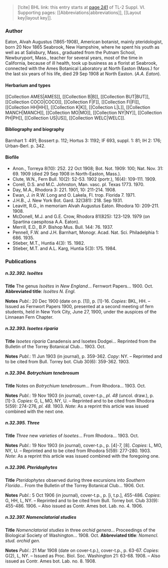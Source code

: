 > [!cite] BHL link: this entry starts at [page 241](https://www.biodiversitylibrary.org/item/103835#page/251/mode/1up) of TL-2 Suppl. VI.
> Supporting pages: [[Abbreviations|abbreviations]], [[Layout key|layout key]].

### Author

Eaton, Alvah Augustus (1865-1908), American botanist, mainly pteridologist, born 20 Nov 1865 Seabrook, New Hampshire, where he spent his youth as well as at Salisbury, Mass., graduated from the Putnam School, Newburyport, Mass., teacher for several years, most of the time in California, because of ill health, took up business as a florist at Seabrook, connected with the Ames Botanical Laboratory at North Easton (Mass.) for the last six years of his life, died 29 Sep 1908 at North Easton. (*A.A. Eaton*).

#### Herbarium and types

[[Collection AMES|AMES]], [[Collection B|B]], [[Collection BUT|BUT]], [[Collection COCO|COCO]], [[Collection F|F]], [[Collection FI|FI]], [[Collection HH|HH]], [[Collection K|K]], [[Collection L|L]], [[Collection MANCH|MANCH]], [[Collection MO|MO]], [[Collection NY|NY]], [[Collection PH|PH]], [[Collection US|US]], [[Collection WELC|WELC]].

#### Bibliography and biography

Barnhart 1: 491; Bossert p. 112; Hortus 3: 1192; IF 693, suppl. 1: 81; IH 2: 176; Urban-Berl. p. 342.

#### Biofile

- Anon., Torreya 8(10): 252. 22 Oct 1908; Bot. Not. 1909: 100; Nat. Nov. 31: 69. 1909 (died 29 Sep 1908 in North-Easton, Mass.).
- Clute, W.N., Fern Bull. 10(2): 52-53. 1902 (portr.), 16(4): 109-111. 1909.
- Corell, D.S. and M.C. Johnston, Man. vasc. pl. Texas 1773. 1970.
- Day, M.A., Rhodora 3: 221. 1901, 10: 211-214. 1908.
- Ewan, J. *in* R.W. Long and O. Lakela, Fl. trop. Florida 7. 1971.
- J.H.B., J. New York Bot. Gard. 32(381): 218. Sep 1931.
- Leavitt, R.G., in memoriam Alvah Augustus Eaton. Rhodora 10: 209-211. 1908.
- McDonell, M.J. and G.E. Crow, Rhodora 81(825): 123-129. 1979 (on Spartina caespitosa A.A. Eaton).
- Merrill, E.D., B.P. Bishop Mus. Bull. 144: 76. 1937.
- Pennell, F.W. and J.H. Barnhart, Monogr. Acad. Nat. Sci. Philadelphia 1: 686. 1935.
- Stieber, M.T., Huntia 4(3): 15. 1982.
- Stieber, M.T. and A.L. Karg, Huntia 5(3): 175. 1984.

### Publications

##### n.32.392. Isoëtes

**Title**
The genus *Isoëtes* in *New England*... Fernwort Papers... 1900. Oct.
**Abbreviated title**: *Isoëtes N. Engl.*

**Notes**
*Publ*.: 20 Dec 1900 (date on p. \[1\]), p. \[1\]-16. *Copies*: BKL, HH. – Issued as Fernwort Papers 1900, presented at a second meeting of fern students, held in New York City, June 27, 1900, under the auspices of the Linnaean Fern Chapter.

##### n.32.393. Isoetes riparia

**Title**
*Isoetes riparia* Canadensis and Isoetes Dodgei... Reprinted from the Bulletin of the Torrey Botanical Club... 1903. Oct.

**Notes**
*Publ*.: 11 Jun 1903 (in journal), p. 359-362. *Copy*: NY. – Reprinted and to be cited from Bull. Torrey bot. Club 30(6): 359-362. 1903.

##### n.32.394. Botrychium tenebrosum

**Title**
Notes on *Botrychium tenebrosum*... From Rhodora... 1903. Oct.

**Notes**
*Publ*.: 19 Nov 1903 (in journal), cover-t.p., *pl. 48* (uncol. draw.), p. \[1\]-3. *Copies*: G, L, MO, NY, U. – Reprinted and to be cited from Rhodora 5(59): 274-276, *pl. 48.* 1903.
*Note*: As a reprint this article was issued combined with the next one.

##### n.32.395. Three

**Title**
*Three* new *varieties* of *Isoetes*... From Rhodora... 1903. Oct.

**Notes**
*Publ*.: 19 Nov 1903 (in journal), cover-t.p., p. \[4\]-7, \[8\]. *Copies*: L, MO, NY, U. – Reprinted and to be cited from Rhodora 5(59): 277-280. 1903.
*Note*: As a reprint this article was issued combined with the foregoing one.

##### n.32.396. Pteridophytes

**Title**
*Pteridophytes* observed during three excursions into *Southern Florida*... From the Bulletin of the Torrey Botanical Club... 1906. Oct.

**Notes**
*Publ*.: 5 Oct 1906 (in journal), cover-t.p., p. \[i, t.p.\], 455-486. *Copies*: G, HH, L, NY. – Reprinted and to be cited from Bull. Torrey bot. Club 33(9): 455-486. 1906. – Also issued as Contr. Ames bot. Lab. no. 4. 1906.

##### n.32.397. Nomenclatorial studies

**Title**
*Nomenclatorial studies* in three *orchid genera*... Proceedings of the Biological Society of Washington... 1908. Oct.
**Abbreviated title**: *Nomencl. stud. orchid gen.*

**Notes**
*Publ*.: 21 Mar 1908 (date on cover-t.p.), cover-t.p., p. 63-67. *Copies*: G(2), L, NY. – Issued as Proc. Biol. Soc. Washington 21: 63-68. 1908. – Also issued as Contr. Ames bot. Lab. no. 8. 1908.

